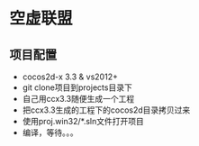 # 空虚联盟

## 项目配置
* cocos2d-x 3.3 & vs2012+
* git clone项目到projects目录下
* 自己用ccx3.3随便生成一个工程
* 把ccx3.3生成的工程下的cocos2d目录拷贝过来
* 使用proj.win32/*.sln文件打开项目
* 编译，等待。。。